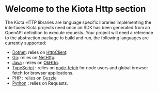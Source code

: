 # Welcome to the Kiota Http section

The Kiota HTTP libraries are language specific libraries implementing the interfaces Kiota projects need once an SDK has been generated from an OpenAPI definition to execute requests.
Your project will need a reference to the abstraction package to build and run, the following languages are currently supported:

- [Dotnet](https://github.com/microsoft/kiota-http-dotnet): relies on [HttpClient](https://docs.microsoft.com/en-us/dotnet/api/system.net.http.httpclient?view=net-6.0).
- [Go](https://github.com/microsoft/kiota-http-go/): relies on [NetHttp](https://pkg.go.dev/net/http).
- [Java](https://github.com/microsoft/kiota-java/tree/main/components/http/okHttp) : relies on [OkHttp](https://square.github.io/okhttp/).
- [TypeScript](https://github.com/microsoft/kiota-typescript/tree/main/packages/http/fetch) : relies on [node-fetch](https://www.npmjs.com/package/cross-fetch) for node users and global browser fetch for browser applications.
- [PHP](https://github.com/microsoft/kiota-http-guzzle-php) : relies on [Guzzle](http://guzzlephp.org/)
- [Python](https://github.com/microsoft/kiota-http-python) : relies on Requests.
